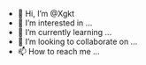 - 👋 Hi, I’m @Xgkt
- 👀 I’m interested in ...
- 🌱 I’m currently learning ...
- 💞️ I’m looking to collaborate on ...
- 📫 How to reach me ...

<!---
Xgkt/Xgkt is a ✨ special ✨ repository because its `README.md` (this file) appears on your GitHub profile.
You can click the Preview link to take a look at your changes.
--->
